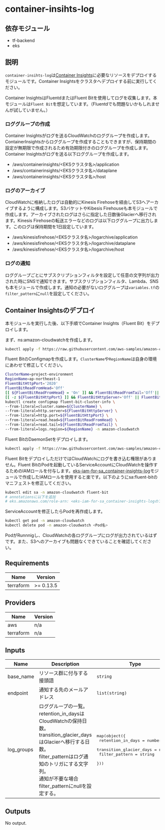 # container-insihts-log

## 依存モジュール

- tf-backend
- eks

## 説明

`container-insihts-log`は[Container Insights](https://docs.aws.amazon.com/ja_jp/AmazonCloudWatch/latest/monitoring/ContainerInsights.html)に必要なリソースをデプロイするモジュールです。Container Insightsをクラスタへデプロイする前に実行してください。

Container InsightsはFluentdまたはFluent Bitを使用してログを収集します。本モジュールは`Fluent Bit`を想定しています。（Fluentdでも問題ないかもしれませんが試していません。）

### ロググループの作成

Container Insightsがログを送るCloudWatchのロググループを作成します。ContainerInsightsからロググループを作成することもできますが、保持期間の設定が無期限で作成されるため有効期限付きのロググループを作成します。Container Insightsがログを送る以下ロググループを作成します。

- /aws/containerinsights/<EKSクラスタ名>/application
- /aws/containerinsights/<EKSクラスタ名>/dataplane
- /aws/containerinsights/<EKSクラスタ名>/host

### ログのアーカイブ

CloudWatchに格納したログは自動的にKinesis Firehoseを経由してS3へアーカイブするように構成します。S3バケットやKibesis Firehouseも本モジュールで作成します。アーカイブされたログはさらに指定した日数後Glacierへ移行されます。Kinesis Firehoseの転送エラーなどのログは以下ロググループに出力します。このログは保持期間を1日設定しています。

- /aws/kinesisfirehose/<EKSクラスタ名>/logarchive/application
- /aws/kinesisfirehose/<EKSクラスタ名>/logarchive/dataplane
- /aws/kinesisfirehose/<EKSクラスタ名>/logarchive/host

### ログの通知

ロググループごとにサブスクリプションフィルタを設定して任意の文字列が出力された時にSNSで通知できます。サブスクリプションフィルタ、Lambda、SNSも本モジュールで作成します。通知の必要がないロググループは`variables.tf`の`filter_pattern`に`null`を設定してください。

## Container Insightsのデプロイ

本モジュールを実行した後、以下手順でContainer Insights（Fluent Bit）をデプロイします。

まず、ns:amazon-cloudwatchを作成します。

``` sh
kubectl apply -f https://raw.githubusercontent.com/aws-samples/amazon-cloudwatch-container-insights/latest/k8s-deployment-manifest-templates/deployment-mode/daemonset/container-insights-monitoring/cloudwatch-namespace.yaml
```

Fluent BitのConfigmapを作成します。`ClusterName`や`RegionName`は自身の環境にあわせて修正してください。

``` sh
ClusterName=project-environment
RegionName=ap-northeast-1
FluentBitHttpPort='2020'
FluentBitReadFromHead='Off'
[[ ${FluentBitReadFromHead} = 'On' ]] && FluentBitReadFromTail='Off'|| FluentBitReadFromTail='On'
[[ -z ${FluentBitHttpPort} ]] && FluentBitHttpServer='Off' || FluentBitHttpServer='On'
kubectl create configmap fluent-bit-cluster-info \
--from-literal=cluster.name=${ClusterName} \
--from-literal=http.server=${FluentBitHttpServer} \
--from-literal=http.port=${FluentBitHttpPort} \
--from-literal=read.head=${FluentBitReadFromHead} \
--from-literal=read.tail=${FluentBitReadFromTail} \
--from-literal=logs.region=${RegionName} -n amazon-cloudwatch
```

Fluent BitのDaemonSetをデプロイします。

``` sh
kubectl apply -f https://raw.githubusercontent.com/aws-samples/amazon-cloudwatch-container-insights/latest/k8s-deployment-manifest-templates/deployment-mode/daemonset/container-insights-monitoring/fluent-bit/fluent-bit.yaml
```

Fluent BitをデプロイしただけではCloudWatchにログを書き込む権限がありません。Fluent BitのPodを起動しているServiceAccountにCloudWatchを操作するためのIAMロールを付与します。[eks-iam-for-sa_container-insights-log](../eks-iam-for-sa_container-insights-log)モジュールで作成したIAMロールを使用すると楽です。以下のようにsa:fluent-bitのマニフェストを修正してください。

``` sh
kubectl edit sa -n amazon-cloudwatch fluent-bit
# annotationsに以下を追加
# eks.amazonaws.com/role-arn: <eks-iam-for-sa_container-insights-logのアウトプットに表示されるIAMロールのARN>
```

ServiceAccountを修正したらPodを再作成します。

``` sh
kubectl get pod -n amazon-cloudwatch
kubectl delete pod -n amazon-cloudwatch <Pod名>
```

PodがRunnnigし、CloudWatchの各ロググループにログが出力されているはずです。また、S3へのアーカイブも問題なくできていることを確認してください。

## Requirements

| Name | Version |
|------|---------|
| terraform | >= 0.13.5 |

## Providers

| Name | Version |
|------|---------|
| aws | n/a |
| terraform | n/a |

## Inputs

| Name | Description | Type | Default | Required |
|------|-------------|------|---------|:--------:|
| base\_name | リソース群に付与する接頭語 | `string` | n/a | yes |
| endpoint | 通知する先のメールアドレス | `list(string)` | n/a | yes |
| log\_groups | ロググループの一覧。<br>retention\_in\_daysはCloudWatchの保持日数。<br>transition\_glacier\_daysはGlacierへ移行する日数。<br>filter\_patternはログ通知のトリガにする文字列。<br>通知が不要な場合filter\_patternにnullを設定する。 | <pre>map(object({<br>    retention_in_days = number<br>    transition_glacier_days = number<br>    filter_pattern = string<br>  }))</pre> | n/a | yes |

## Outputs

No output.